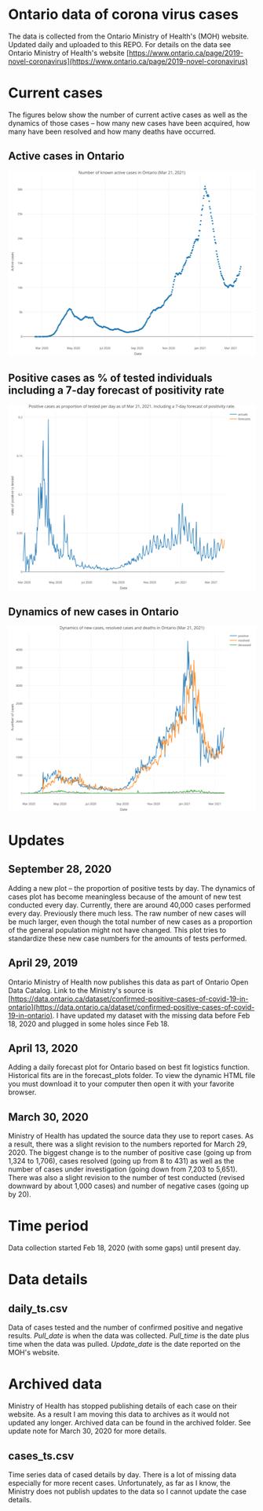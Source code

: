 # Ontario data of corona virus cases

The data is collected from the Ontario Ministry of Health's (MOH) website. Updated daily and uploaded to this REPO. For details on the data  see Ontario Ministry of Health's website [https://www.ontario.ca/page/2019-novel-coronavirus](https://www.ontario.ca/page/2019-novel-coronavirus)

# Current cases

The figures below show the number of current active cases as well as the dynamics of those cases – how many new cases have been acquired, how many have been resolved and how many deaths have occurred.

## Active cases in Ontario

![active](forecast_plots/active_plot.svg)


## Positive cases as % of tested individuals including a 7-day forecast of positivity rate
![proportion](forecast_plots/proportion_plot.svg)

## Dynamics of new cases in Ontario

![dynamics](forecast_plots/dynamics_plot.svg)

# Updates

##  September 28, 2020
Adding a new plot – the proportion of positive tests by day. The dynamics of cases plot has become meaningless because of the amount of new test conducted every day. Currently, there are around 40,000 cases performed every day. Previously there much less. The raw number of new cases will be much larger, even though the total number of new cases as a proportion of the general population might not have changed. This plot tries to standardize these new case numbers for the amounts of tests performed. 

## April 29, 2019

Ontario Ministry of Health now publishes this data as part of Ontario Open Data Catalog. Link to the Ministry's source is [https://data.ontario.ca/dataset/confirmed-positive-cases-of-covid-19-in-ontario](https://data.ontario.ca/dataset/confirmed-positive-cases-of-covid-19-in-ontario). 
I have updated my dataset with the missing data before Feb 18, 2020  and plugged in some holes since Feb 18.

## April 13, 2020

Adding a daily forecast plot for Ontario based on best fit logistics function. Historical fits are in the forecast_plots folder. To view the dynamic HTML file you must download it to your computer then open it with your favorite browser.

## March 30, 2020

Ministry of Health has updated the source data they use to report cases. As a result, there was a slight revision to the numbers reported for March 29, 2020. The biggest change is to the number of positive case (going up from 1,324 to 1,706), cases resolved (going up from 8 to 431) as well as the number of cases under investigation (going down from 7,203 to 5,651). There was also a slight revision to the number of test conducted (revised downward by about 1,000 cases) and number of negative cases (going up by 20). 

# Time period

Data collection started Feb 18, 2020 (with some gaps) until present day.

# Data details

## daily_ts.csv

Data of cases tested and the number of confirmed positive and negative results. *Pull_date* is when the data was collected. *Pull_time* is the date plus time when the data was pulled. *Update_date* is the date reported on the MOH's website. 

# Archived data

Ministry of Health has stopped publishing details of each case on their website. As a result I am moving this data to archives as it would not updated any longer. Archived data can be found in the archived folder. See update note for March 30, 2020 for more details.

## cases_ts.csv

Time series data of cased details by day. There is a lot of missing data especially for more recent cases. Unfortunately, as far as I know, the Ministry does not publish updates to the data so I cannot update the case details. 
